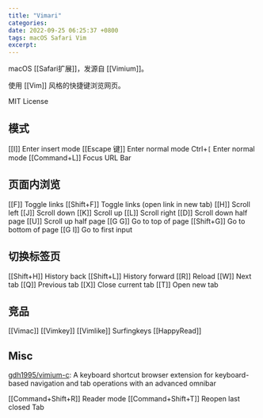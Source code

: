 ```yaml
---
title: "Vimari"
categories: 
date: 2022-09-25 06:25:37 +0800
tags: macOS Safari Vim
excerpt: 
---
```



macOS [[Safari扩展]]，发源自 [[Vimium]]。

使用 [[Vim]] 风格的快捷键浏览网页。

MIT License


## 模式


[[I]]               Enter insert mode
[[Escape 键]]       Enter normal mode
Ctrl+`[`          Enter normal mode
[[Command+L]]       Focus URL Bar


## 页面内浏览


[[F]]       Toggle links
[[Shift+F]] Toggle links (open link in new tab)
[[H]]       Scroll left
[[J]]       Scroll down
[[K]]       Scroll up
[[L]]       Scroll right
[[D]]       Scroll down half page
[[U]]       Scroll up half page
[[G G]]     Go to top of page
[[Shift+G]] Go to bottom of page
[[G I]]     Go to first input


## 切换标签页

[[Shift+H]] History back
[[Shift+L]] History forward
[[R]]       Reload
[[W]]       Next tab
[[Q]]       Previous tab
[[X]]       Close current tab
[[T]]       Open new tab




## 竞品

[[Vimac]]
[[Vimkey]]
[[Vimlike]]
Surfingkeys
[[HappyRead]]


## Misc


[gdh1995/vimium-c](https://github.com/gdh1995/vimium-c): A keyboard shortcut browser extension for keyboard-based navigation and tab operations with an advanced omnibar

[[Command+Shift+R]] Reader mode
[[Command+Shift+T]] Reopen last closed Tab

